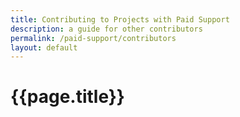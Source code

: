```yaml
---
title: Contributing to Projects with Paid Support
description: a guide for other contributors
permalink: /paid-support/contributors
layout: default
---
```


# {{page.title}}
